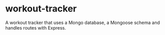 # workout-tracker
A workout tracker that uses a Mongo database, a Mongoose schema and handles routes with Express.
